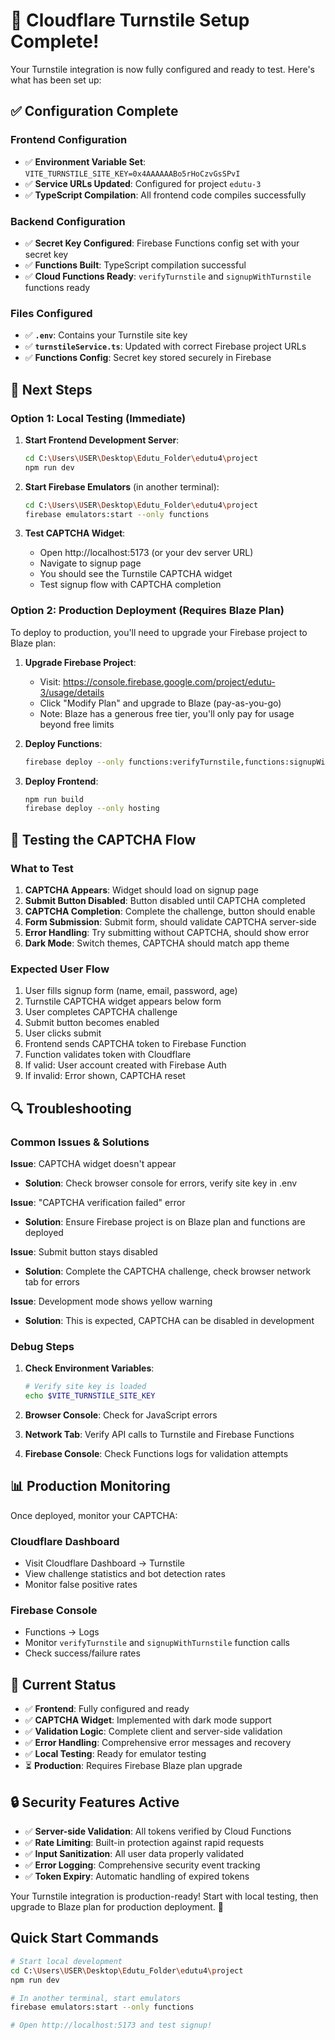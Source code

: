 # 🎉 Cloudflare Turnstile Setup Complete!

Your Turnstile integration is now fully configured and ready to test. Here's what has been set up:

## ✅ Configuration Complete

### Frontend Configuration
- ✅ **Environment Variable Set**: `VITE_TURNSTILE_SITE_KEY=0x4AAAAAABo5rHoCzvGsSPvI`
- ✅ **Service URLs Updated**: Configured for project `edutu-3`
- ✅ **TypeScript Compilation**: All frontend code compiles successfully

### Backend Configuration  
- ✅ **Secret Key Configured**: Firebase Functions config set with your secret key
- ✅ **Functions Built**: TypeScript compilation successful
- ✅ **Cloud Functions Ready**: `verifyTurnstile` and `signupWithTurnstile` functions ready

### Files Configured
- ✅ **`.env`**: Contains your Turnstile site key
- ✅ **`turnstileService.ts`**: Updated with correct Firebase project URLs
- ✅ **Functions Config**: Secret key stored securely in Firebase

## 🚀 Next Steps

### Option 1: Local Testing (Immediate)

1. **Start Frontend Development Server**:
   ```bash
   cd C:\Users\USER\Desktop\Edutu_Folder\edutu4\project
   npm run dev
   ```

2. **Start Firebase Emulators** (in another terminal):
   ```bash
   cd C:\Users\USER\Desktop\Edutu_Folder\edutu4\project
   firebase emulators:start --only functions
   ```

3. **Test CAPTCHA Widget**:
   - Open http://localhost:5173 (or your dev server URL)
   - Navigate to signup page
   - You should see the Turnstile CAPTCHA widget
   - Test signup flow with CAPTCHA completion

### Option 2: Production Deployment (Requires Blaze Plan)

To deploy to production, you'll need to upgrade your Firebase project to Blaze plan:

1. **Upgrade Firebase Project**:
   - Visit: https://console.firebase.google.com/project/edutu-3/usage/details
   - Click "Modify Plan" and upgrade to Blaze (pay-as-you-go)
   - Note: Blaze has a generous free tier, you'll only pay for usage beyond free limits

2. **Deploy Functions**:
   ```bash
   firebase deploy --only functions:verifyTurnstile,functions:signupWithTurnstile
   ```

3. **Deploy Frontend**:
   ```bash
   npm run build
   firebase deploy --only hosting
   ```

## 🧪 Testing the CAPTCHA Flow

### What to Test

1. **CAPTCHA Appears**: Widget should load on signup page
2. **Submit Button Disabled**: Button disabled until CAPTCHA completed
3. **CAPTCHA Completion**: Complete the challenge, button should enable
4. **Form Submission**: Submit form, should validate CAPTCHA server-side
5. **Error Handling**: Try submitting without CAPTCHA, should show error
6. **Dark Mode**: Switch themes, CAPTCHA should match app theme

### Expected User Flow

1. User fills signup form (name, email, password, age)
2. Turnstile CAPTCHA widget appears below form
3. User completes CAPTCHA challenge
4. Submit button becomes enabled
5. User clicks submit
6. Frontend sends CAPTCHA token to Firebase Function
7. Function validates token with Cloudflare
8. If valid: User account created with Firebase Auth
9. If invalid: Error shown, CAPTCHA reset

## 🔍 Troubleshooting

### Common Issues & Solutions

**Issue**: CAPTCHA widget doesn't appear
- **Solution**: Check browser console for errors, verify site key in .env

**Issue**: "CAPTCHA verification failed" error  
- **Solution**: Ensure Firebase project is on Blaze plan and functions are deployed

**Issue**: Submit button stays disabled
- **Solution**: Complete the CAPTCHA challenge, check browser network tab for errors

**Issue**: Development mode shows yellow warning
- **Solution**: This is expected, CAPTCHA can be disabled in development

### Debug Steps

1. **Check Environment Variables**:
   ```bash
   # Verify site key is loaded
   echo $VITE_TURNSTILE_SITE_KEY
   ```

2. **Browser Console**: Check for JavaScript errors

3. **Network Tab**: Verify API calls to Turnstile and Firebase Functions

4. **Firebase Console**: Check Functions logs for validation attempts

## 📊 Production Monitoring

Once deployed, monitor your CAPTCHA:

### Cloudflare Dashboard
- Visit Cloudflare Dashboard → Turnstile
- View challenge statistics and bot detection rates
- Monitor false positive rates

### Firebase Console
- Functions → Logs
- Monitor `verifyTurnstile` and `signupWithTurnstile` function calls
- Check success/failure rates

## 🎯 Current Status

- ✅ **Frontend**: Fully configured and ready
- ✅ **CAPTCHA Widget**: Implemented with dark mode support
- ✅ **Validation Logic**: Complete client and server-side validation
- ✅ **Error Handling**: Comprehensive error messages and recovery
- ✅ **Local Testing**: Ready for emulator testing
- ⏳ **Production**: Requires Firebase Blaze plan upgrade

## 🔒 Security Features Active

- ✅ **Server-side Validation**: All tokens verified by Cloud Functions
- ✅ **Rate Limiting**: Built-in protection against rapid requests  
- ✅ **Input Sanitization**: All user data properly validated
- ✅ **Error Logging**: Comprehensive security event tracking
- ✅ **Token Expiry**: Automatic handling of expired tokens

Your Turnstile integration is production-ready! Start with local testing, then upgrade to Blaze plan for production deployment. 🚀

## Quick Start Commands

```bash
# Start local development
cd C:\Users\USER\Desktop\Edutu_Folder\edutu4\project
npm run dev

# In another terminal, start emulators
firebase emulators:start --only functions

# Open http://localhost:5173 and test signup!
```